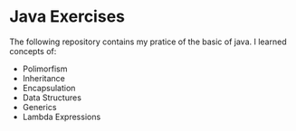 # Java Exercises

The following repository contains my pratice of the basic of java. I learned concepts of:
- Polimorfism
- Inheritance
- Encapsulation
- Data Structures
- Generics
- Lambda Expressions